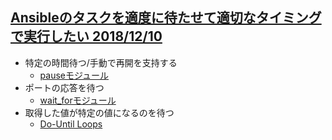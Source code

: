 ## [Ansibleのタスクを適度に待たせて適切なタイミングで実行したい 2018/12/10](https://qiita.com/chataro0/items/6005da37b0d21dc1581f)

* 特定の時間待つ/手動で再開を支持する
    * [pauseモジュール](https://docs.ansible.com/ansible/latest/modules/pause_module.html)
* ポートの応答を待つ
    * [wait_forモジュール](https://docs.ansible.com/ansible/latest/modules/wait_for_module.html)
* 取得した値が特定の値になるのを待つ
    * [Do-Until Loops](https://docs.ansible.com/ansible/latest/user_guide/playbooks_loops.html#do-until-loops)
